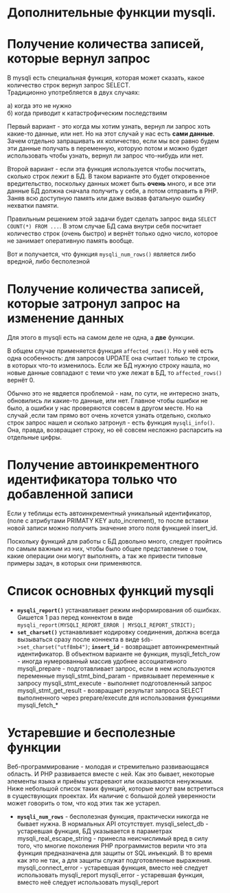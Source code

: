 # Дополнительные функции mysqli.

# Получение количества записей, которые вернул запрос

В mysqli есть специальная функция, которая может сказать, какое количество строк вернул запрос SELECT.   
Традиционно употребляется в двух случаях:

а) когда это не нужно    
б) когда приводит к катастрофическим последствиям

Первый вариант - это когда мы хотим узнать, вернул ли запрос хоть какие-то данные, или нет. Но на этот случай у нас есть **сами данные**. Зачем отдельно запрашивать их количество, если мы все равно будем эти данные получать в переменную, которую потом и можно будет использовать чтобы узнать, вернул ли запрос что-нибудь или нет.

Второй вариант - если эта функция используется чтобы посчитать, сколько строк лежит в БД. В таком варианте это будет откровенное вредительство, поскольку данных может быть **очень** много, и все эти данные БД должна сначала получить у себя, а потом отправить в РНР. Заняв всю доступную память или даже вызвав фатальную ошибку нехватки памяти.  

Правильным решением этой задачи будет сделать запрос вида `SELECT COUNT(*) FROM ...`. В этом случае БД сама внутри себя посчитает количество строк (очень быстро) и вернёт только одно число, которое не занимает оперативную память вообще. 

Вот и получается, что функция `mysqli_num_rows()` является либо вредной, либо бесполезной

# Получение количества записей, которые затронул запрос на изменение данных

Для этого в mysqli есть на самом деле не одна, а **две** функции. 

В общем случае применяется функция `affected_rows()`. Но у неё есть одна особенность: для запросов UPDATE она считает только те строки, в которых что-то изменилось. Если же БД нужную строку нашла, но новые данные совпадают с теми что уже лежат в БД, то `affected_rows()` вернёт 0.

Обычно это не явдяется проблемой - нам, по сути, не интересно знать, обновились ли какие-то данные, или нет. Главное чтобы ошибки не было, а ошибки у нас проверяются совсем в другом месте. Но на случай ,если там прямо вот очень хочется узнать отдельно, сколько строк запрос нашел и сколько затронул - есть функция `mysqli_info()`. Она, правда, возвращает строку, но её совсем несложно распарсить на отдельные цифры.

# Получение автоинкрементного идентификатора только что добавленной записи

Если у теблицы есть автоинкрементный уникальный идентификатор, (поле с атрибутами PRIMATY KEY auto_increment), то после вставки новой записи можно получить значение этого поля функцией insert_id.



Поскольку функций для работы с БД довольно много, следует пройтись по самым важным из них, чтобы было общее представление о том, какие операции они могут выполнять, а так же привести типовые примеры задач, в которых они применяются. 

# Список основных функций mysqli

- **`mysqli_report()`** устанавливает режим информирования об ошибках. Gишется 1 раз перед коннектом в виде `mysqli_report(MYSQLI_REPORT_ERROR | MYSQLI_REPORT_STRICT);`
- **`set_charset()`**  устанавливает кодировку соединения, должна всегда вызываться сразу после коннекта в виде `$db->set_charset("utf8mb4")`;
**`insert_id`** - возвращает автоинкрементный идентификатор. В объектном варианте не функция, 
mysqli_fetch_row - иногда нумерованный массив удобнее ассоциативного
mysqli_prepare - подготавливает запрос, если в нем используются переменные
mysqli_stmt_bind_param - привязывает переменные к запросу
mysqli_stmt_execute - выполняет подготовленный запрос
mysqli_stmt_get_result - возвращает результат запроса SELECT выполненного через prepare/execute  для использования функциями mysqli_fetch_*

# Устаревшие и бесполезные функции

Веб-программирование - молодая и стремительно развивающаяся область. И РНР развивается вместе с ней. Как это бывает, некоторые элементы языка и приёмы устаревают или оказываются ненужными. Ниже небольшой список таких функций, которые могут вам встретиться в существующих проектах. Их наличие с большой долей уверенности может говорить о том, что код этих так же устарел.

- **`mysqli_num_rows`** - бесполезная функция, практически никогда не бывает нужна. В нормальных API отсутствует.
mysqli_select_db - устаревшая функция, БД указывается в параметрах 
mysqli_real_escape_string - принесла неисчислимый вред в силу того, что многие поколения РНР программистов верили что эта функция предназначена для защиты от SQL инъекций. В то время как это не так, а для защиты служат подготовленные выражения.
mysqli_connect_error - устаревшая функция, вместо неё следует использовать mysqli_report
mysqli_error - устаревшая функция, вместо неё следует использовать mysqli_report
